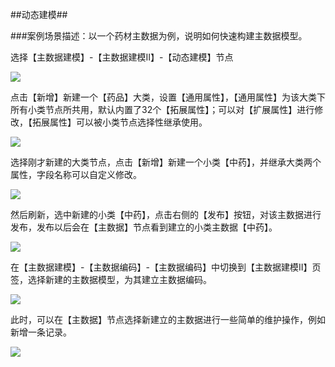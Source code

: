 ##动态建模##

###案例场景描述：以一个药材主数据为例，说明如何快速构建主数据模型。

选择【主数据建模】-【主数据建模II】-【动态建模】节点

![](/images/3/1.png)

点击【新增】新建一个【药品】大类，设置【通用属性】，【通用属性】为该大类下所有小类节点所共用，默认内置了32个【拓展属性】；可以对【扩展属性】进行修改，【拓展属性】可以被小类节点选择性继承使用。

![](/images/3/2.png)

选择刚才新建的大类节点，点击【新增】新建一个小类【中药】，并继承大类两个属性，字段名称可以自定义修改。

![](/images/3/3.png)

然后刷新，选中新建的小类【中药】，点击右侧的【发布】按钮，对该主数据进行发布，发布以后会在【主数据】节点看到建立的小类主数据【中药】。

![](/images/3/4.png)

在【主数据建模】-【主数据编码】-【主数据编码】中切换到【主数据建模II】页签，选择新建的主数据模型，为其建立主数据编码。

![](/images/3/5.png)

此时，可以在【主数据】节点选择新建立的主数据进行一些简单的维护操作，例如新增一条记录。

![](/images/3/6.png)
